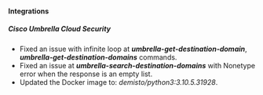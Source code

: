 
#### Integrations
##### Cisco Umbrella Cloud Security
- Fixed an issue with infinite loop at ***umbrella-get-destination-domain***, ***umbrella-get-destination-domains*** commands.
- Fixed an issue at ***umbrella-search-destination-domains*** with Nonetype error when the response is an empty list.
- Updated the Docker image to: *demisto/python3:3.10.5.31928*.
